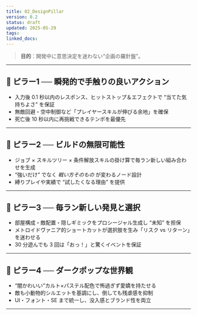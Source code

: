 ```yaml
---
title: 02_DesignPillar
version: 0.2
status: draft
updated: 2025-05-29
tags: 
linked_docs:
---
```

> **目的**：開発中に意思決定を迷わない“企画の羅針盤”。  
---

## 🥇 ピラー1 ── **瞬発的で手触りの良いアクション**
- 入力後 0.1 秒以内のレスポンス、ヒットストップ＆エフェクトで “当てた気持ちよさ” を保証  
- 無敵回避・空中制御など「プレイヤースキルが伸びる余地」を確保  
- 死亡後 10 秒以内に再挑戦できるテンポを最優先

---

## 🥈 ピラー2 ── **ビルドの無限可能性**
- ジョブ × スキルツリー × 条件解放スキルの掛け算で毎ラン新しい組み合わせを生成  
- “強いだけ” でなく *戦い方そのもの* が変わるノード設計  
- 縛りプレイや実績で “試したくなる理由” を提供

---

## 🥉 ピラー3 ── **毎ラン新しい発見と選択**
- 部屋構成・敵配置・隠しギミックをプロシージャル生成し “未知” を担保  
- メトロイドヴァニア的ショートカットが選択肢を生み「リスク vs リターン」を迷わせる  
- 30 分遊んでも 3 回は「おっ！」と驚くイベントを保証

---

## 💠 ピラー4 ── **ダークポップな世界観**
- “闇かわいい”カルト×パステル配色で怖過ぎず愛嬌を持たせる  
- 敵も小動物的シルエットを基調にし、倒しても残虐感を抑制  
- UI・フォント・SE まで統一し、没入感とブランド性を両立

---
